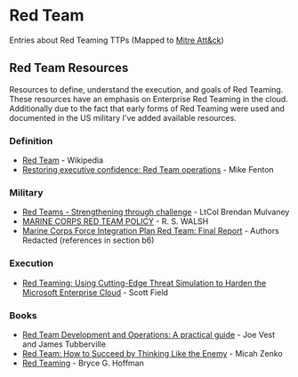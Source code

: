 # Red Team

Entries about Red Teaming TTPs (Mapped to [Mitre Att&ck](https://attack.mitre.org/))

## Red Team Resources

Resources to define, understand the execution, and goals of Red Teaming. These resources have an emphasis on Enterprise Red Teaming in the cloud. Additionally due to the fact that early forms of Red Teaming were used and documented in the US military I've added available resources.

### Definition

* [Red Team](https://en.wikipedia.org/wiki/Red_team) - Wikipedia
* [Restoring executive confidence: Red Team operations](https://www.sciencedirect.com/science/article/abs/pii/S1353485816301039?via%3Dihub) - Mike Fenton

### Military
* [Red Teams - Strengthening through challenge](https://www.hqmc.marines.mil/Portals/138/Docs/PL/PLU/Mulvaney.pdf) - LtCol Brendan Mulvaney
* [MARINE CORPS RED TEAM POLICY](https://www.marines.mil/Portals/1/Publications/MCBUL%203510%20DTD%2007AUG17.pdf?ver=2017-08-18-140851-557) - R. S. WALSH
* [Marine Corps Force Integration Plan
Red Team: Final Report](https://dod.defense.gov/Portals/1/Documents/wisr-studies/USMC%20-%20Center%20for%20Strategic%20and%20International%20Studies%20Red%20Team%20analysis%20of%20Marine%20Corps%20research%20and%20analysis%20on%20gender%20integrat-1.pdf) - Authors Redacted (references in section b6)

### Execution
* [Red Teaming: Using Cutting-Edge Threat Simulation to Harden the Microsoft Enterprise Cloud](https://azure.microsoft.com/en-us/blog/red-teaming-using-cutting-edge-threat-simulation-to-harden-the-microsoft-enterprise-cloud/) - Scott Field

### Books
* [Red Team Development and Operations: A practical guide](https://www.amazon.com/Red-Team-Development-Operations-practical/dp/B083XVG633) - Joe Vest and James Tubberville
* [Red Team: How to Succeed by Thinking Like the Enemy](https://www.amazon.com/Red-Team-Succeed-Thinking-Enemy/dp/0465048943) - Micah Zenko
* [Red Teaming](https://www.amazon.com/Red-Teaming/dp/1524759988) - Bryce G. Hoffman
